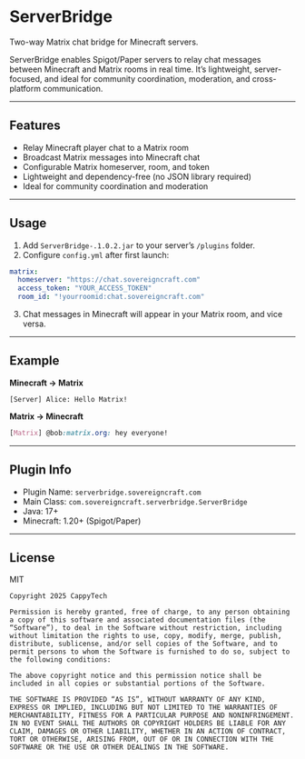 # ServerBridge

Two-way Matrix chat bridge for Minecraft servers.

ServerBridge enables Spigot/Paper servers to relay chat messages between Minecraft and Matrix rooms in real time. It’s lightweight, server-focused, and ideal for community coordination, moderation, and cross-platform communication.

---

## Features

- Relay Minecraft player chat to a Matrix room
- Broadcast Matrix messages into Minecraft chat
- Configurable Matrix homeserver, room, and token
- Lightweight and dependency-free (no JSON library required)
- Ideal for community coordination and moderation

---

## Usage

1. Add `ServerBridge-.1.0.2.jar` to your server’s `/plugins` folder.
2. Configure `config.yml` after first launch:

```yaml
matrix:
  homeserver: "https://chat.sovereigncraft.com"
  access_token: "YOUR_ACCESS_TOKEN"
  room_id: "!yourroomid:chat.sovereigncraft.com"
```

3. Chat messages in Minecraft will appear in your Matrix room, and vice versa.

---

## Example

**Minecraft → Matrix**
```ardunio
[Server] Alice: Hello Matrix!
```

**Matrix → Minecraft**
```scss
[Matrix] @bob:matrix.org: hey everyone!
```

---

## Plugin Info

- Plugin Name: `serverbridge.sovereigncraft.com`
- Main Class: `com.sovereigncraft.serverbridge.ServerBridge`
- Java: 17+
- Minecraft: 1.20+ (Spigot/Paper)

---

## License

MIT

```
Copyright 2025 CappyTech

Permission is hereby granted, free of charge, to any person obtaining a copy of this software and associated documentation files (the “Software”), to deal in the Software without restriction, including without limitation the rights to use, copy, modify, merge, publish, distribute, sublicense, and/or sell copies of the Software, and to permit persons to whom the Software is furnished to do so, subject to the following conditions:

The above copyright notice and this permission notice shall be included in all copies or substantial portions of the Software.

THE SOFTWARE IS PROVIDED “AS IS”, WITHOUT WARRANTY OF ANY KIND, EXPRESS OR IMPLIED, INCLUDING BUT NOT LIMITED TO THE WARRANTIES OF MERCHANTABILITY, FITNESS FOR A PARTICULAR PURPOSE AND NONINFRINGEMENT. IN NO EVENT SHALL THE AUTHORS OR COPYRIGHT HOLDERS BE LIABLE FOR ANY CLAIM, DAMAGES OR OTHER LIABILITY, WHETHER IN AN ACTION OF CONTRACT, TORT OR OTHERWISE, ARISING FROM, OUT OF OR IN CONNECTION WITH THE SOFTWARE OR THE USE OR OTHER DEALINGS IN THE SOFTWARE.
```
